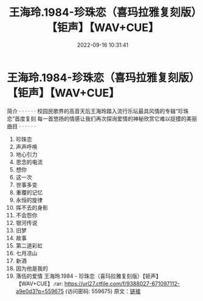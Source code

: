 ﻿---
title: 王海玲.1984-珍珠恋（喜玛拉雅复刻版）【钜声】【WAV+CUE】
date: 2022-09-16 10:31:41
categories: WAV车载音乐、镜像
tags: 华语中文
---
# 王海玲.1984-珍珠恋（喜玛拉雅复刻版）【钜声】【WAV+CUE】

简介
· · · · · ·
校园民歌界的高音天后王海玲踏入流行乐坛最具风情的专辑“珍珠恋”首度复刻
每一首悠扬的情感让我们再次探询爱情的神秘欣赏它难以捉摸的美丽
曲目
· · · · · ·
01. 珍珠恋
02. 声声呼唤
03. 地心引力
04. 思念的电流
05. 想你
06. 这一次
07. 世事多变
08. 重覆的记忆
09. 永恒的旋律
10. 挥不去的身影
11. 不会怨你
12. 银河传说
13. 旧梦
14. 故事
15. 第二道彩虹
16. 七月凉山
17. 新酒
18. 因为他是我的
19. 落伍的爱情
王海玲.1984 - 珍珠恋（喜玛拉雅复刻版）【钜声】【WAV+CUE】.rar: https://url27.ctfile.com/f/9388027-671097112-a9e0d3?p=559675
(访问密码: 559675)
原文：[链接](https://blog.sina.com.cn/s/blog_1647c7e7601030zfr.html)